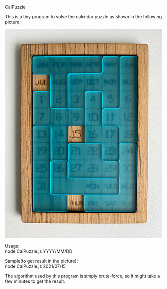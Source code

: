 CalPuzzle

This is a tiny program to solve the calendar puzzle as shown in the following picture:

![sample](https://github.com/billtt/CalPuzzle/blob/master/sample.jpg)

Usage:\
node CalPuzzle.js YYYY/MM/DD

Sample(to get result in the picture):\
node CalPuzzle.js 2021/07/15

The algorithm used by this program is simply brute-force, so it might take a few minutes to get the result.